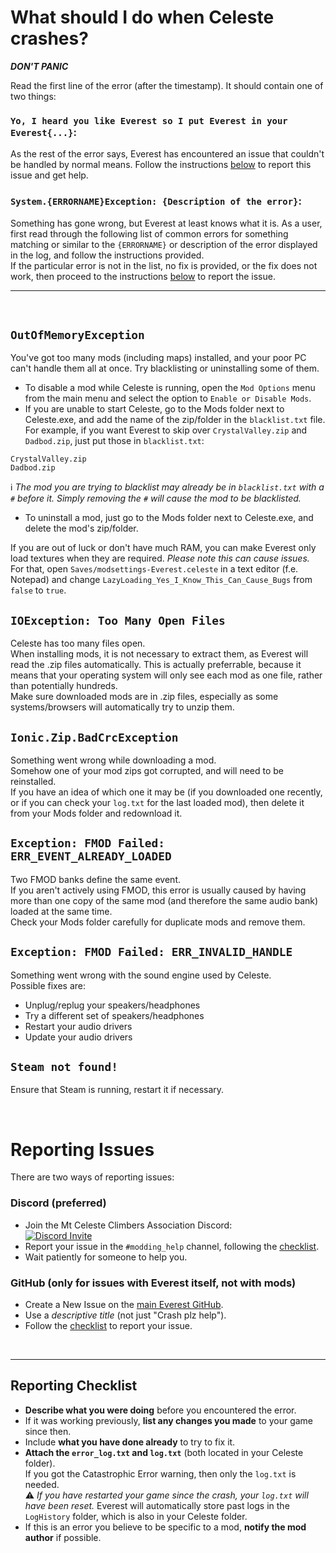 # What should I do when Celeste crashes?
**_DON'T PANIC_**

Read the first line of the error (after the timestamp). It should contain one of two things:

### `Yo, I heard you like Everest so I put Everest in your Everest{...}`:
As the rest of the error says, Everest has encountered an issue that couldn't be handled by normal means. Follow the instructions [below](#reporting-issues) to report this issue and get help.

### `System.{ERRORNAME}Exception: {Description of the error}`:
Something has gone wrong, but Everest at least knows what it is. 
As a user, first read through the following list of common errors for something matching or similar to the `{ERRORNAME}` or description of the error displayed in the log, and follow the instructions provided.  
If the particular error is not in the list, no fix is provided, or the fix does not work, then proceed to the instructions [below](#reporting-issues) to report the issue.

---
<br/>

## `OutOfMemoryException`
You've got too many mods (including maps) installed, and your poor PC can't handle them all at once. Try blacklisting or uninstalling some of them.  
* To disable a mod while Celeste is running, open the `Mod Options` menu from the main menu and select the option to `Enable or Disable Mods`.
* If you are unable to start Celeste, go to the Mods folder next to Celeste.exe, and add the name of the zip/folder in the `blacklist.txt` file. For example, if you want Everest to skip over `CrystalValley.zip` and `Dadbod.zip`, just put those in `blacklist.txt`:
```
CrystalValley.zip
Dadbod.zip
```
  :information_source: *The mod you are trying to blacklist may already be in `blacklist.txt` with a `#` before it. Simply removing the `#` will cause the mod to be blacklisted.*
* To uninstall a mod, just go to the Mods folder next to Celeste.exe, and delete the mod's zip/folder.

If you are out of luck or don't have much RAM, you can make Everest only load textures when they are required. _Please note this can cause issues._ For that, open `Saves/modsettings-Everest.celeste` in a text editor (f.e. Notepad) and change `LazyLoading_Yes_I_Know_This_Can_Cause_Bugs` from `false` to `true`.


## `IOException: Too Many Open Files`
Celeste has too many files open.  
When installing mods, it is not necessary to extract them, as Everest will read the .zip files automatically. This is actually preferrable, because it means that your operating system will only see each mod as one file, rather than potentially hundreds.  
Make sure downloaded mods are in .zip files, especially as some systems/browsers will automatically try to unzip them.


## `Ionic.Zip.BadCrcException`
Something went wrong while downloading a mod.  
Somehow one of your mod zips got corrupted, and will need to be reinstalled.  
If you have an idea of which one it may be (if you downloaded one recently, or if you can check your `log.txt` for the last loaded mod), then delete it from your Mods folder and redownload it.


## `Exception: FMOD Failed: ERR_EVENT_ALREADY_LOADED`
Two FMOD banks define the same event.  
If you aren't actively using FMOD, this error is usually caused by having more than one copy of the same mod (and therefore the same audio bank) loaded at the same time.  
Check your Mods folder carefully for duplicate mods and remove them.

## `Exception: FMOD Failed: ERR_INVALID_HANDLE`
Something went wrong with the sound engine used by Celeste.  
Possible fixes are:
- Unplug/replug your speakers/headphones
- Try a different set of speakers/headphones
- Restart your audio drivers
- Update your audio drivers


## `Steam not found!`
Ensure that Steam is running, restart it if necessary.

<br/>

# Reporting Issues
There are two ways of reporting issues:

### Discord (preferred)
- Join the Mt Celeste Climbers Association Discord:  
[![Discord Invite](https://raw.githubusercontent.com/EverestAPI/Everest/dev/github/invite.png)](https://discord.gg/6qjaePQ)
- Report your issue in the `#modding_help` channel, following the [checklist](#reporting-checklist).
- Wait patiently for someone to help you.

### GitHub (only for issues with Everest itself, not with mods)
- Create a New Issue on the [main Everest GitHub](https://github.com/EverestAPI/Everest/issues).
- Use a *descriptive title* (not just "Crash plz help").
- Follow the [checklist](#reporting-checklist) to report your issue.

<br/>

---
## Reporting Checklist
- **Describe what you were doing** before you encountered the error.
- If it was working previously, **list any changes you made** to your game since then.
- Include **what you have done already** to try to fix it.
- **Attach the `error_log.txt` and `log.txt`** (both located in your Celeste folder).  
 If you got the Catastrophic Error warning, then only the `log.txt` is needed.  
 :warning: *If you have restarted your game since the crash, your `log.txt` will have been reset.* Everest will automatically store past logs in the `LogHistory` folder, which is also in your Celeste folder.
- If this is an error you believe to be specific to a mod, **notify the mod author** if possible.
